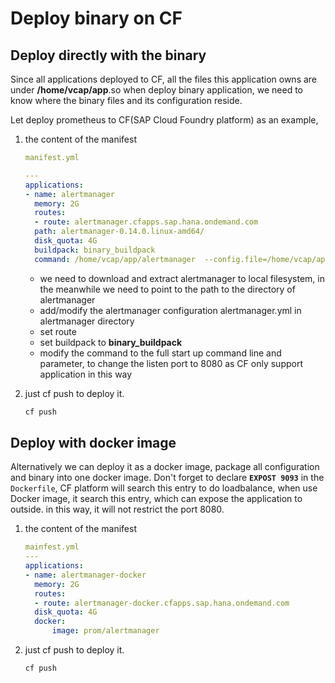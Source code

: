 # Deploy binary on CF

## Deploy directly with the binary

Since all applications deployed to CF, all the files this application owns are under **/home/vcap/app**.so when deploy binary application, we need to know where the binary files and its configuration reside.

Let deploy prometheus to CF(SAP Cloud Foundry platform) as an example,

1. the content of the manifest

    ```yaml
    manifest.yml

    ---
    applications:
    - name: alertmanager
      memory: 2G
      routes:
      - route: alertmanager.cfapps.sap.hana.ondemand.com
      path: alertmanager-0.14.0.linux-amd64/
      disk_quota: 4G
      buildpack: binary_buildpack
      command: /home/vcap/app/alertmanager  --config.file=/home/vcap/app/alertmanager.yml --storage.path=/home/vcap/app/data/ --web.listen-address=0.0.0.0:8080 --web.external-url=https://alertmanager.cfapps.sap.hana.ondemand.com
    ```

    - we need to download and extract alertmanager to local filesystem, in the meanwhile we need to point to the path to the directory of alertmanager
    - add/modify the alertmanager configuration alertmanager.yml  in alertmanager directory
    - set route
    - set buildpack to **binary_buildpack**
    - modify the command to the full start up command line and parameter, to change the listen port to 8080 as CF only support application in this way

2. just cf push to deploy it.

    ```sh
    cf push
    ```

## Deploy with docker image

Alternatively we can deploy it as a docker image, package all configuration and binary into one docker image. Don't forget to declare **`EXPOST 9093`** in the `Dockerfile`, CF platform will search this entry to do loadbalance, when use Docker image, it search this entry, which can expose the application to outside. in this way, it will not restrict the port 8080.

1. the content of the manifest

    ```yaml
    mainfest.yml
    ---
    applications:
    - name: alertmanager-docker
      memory: 2G
      routes:
      - route: alertmanager-docker.cfapps.sap.hana.ondemand.com
      disk_quota: 4G
      docker:
          image: prom/alertmanager
    ```

2. just cf push to deploy it.

    ```sh
    cf push
    ```
